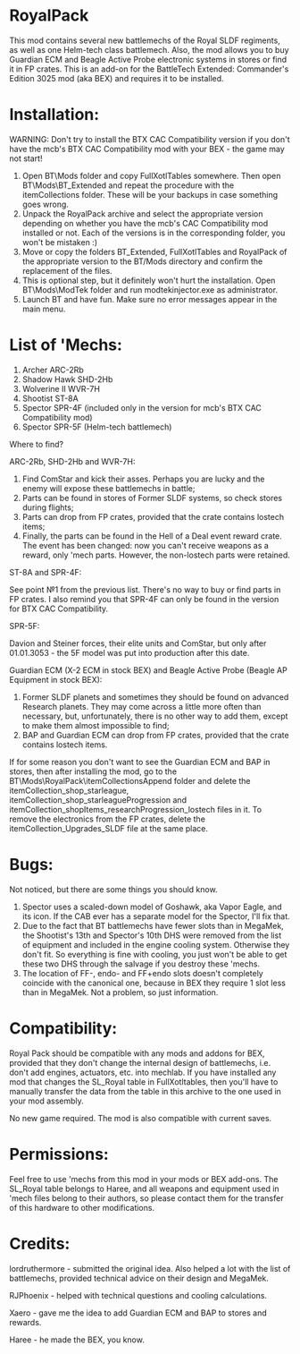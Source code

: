 # RoyalPack
This mod contains several new battlemechs of the Royal SLDF regiments, as well as one Helm-tech class battlemech. Also, the mod allows you to buy Guardian ECM and Beagle Active Probe electronic systems in stores or find it in FP crates. This is an add-on for the BattleTech Extended: Commander's Edition 3025 mod (aka BEX) and requires it to be installed.

# Installation:
WARNING: Don't try to install the BTX CAC Compatibility version if you don't have the mcb's BTX CAC Compatibility mod with your BEX - the game may not start!
1) Open BT\Mods folder and copy FullXotlTables somewhere. Then open BT\Mods\BT_Extended and repeat the procedure with the itemCollections folder. These will be your backups in case something goes wrong.
2) Unpack the RoyalPack archive and select the appropriate version depending on whether you have the mcb's CAC Compatibility mod installed or not. Each of the versions is in the corresponding folder, you won't be mistaken :)
3) Move or copy the folders BT_Extended, FullXotlTables and RoyalPack of the appropriate version to the BT/Mods directory and confirm the replacement of the files.
4) This is optional step, but it definitely won't hurt the installation. Open BT\Mods\ModTek folder and run modtekinjector.exe as administrator.
5) Launch BT and have fun. Make sure no error messages appear in the main menu.

# List of 'Mechs:
1) Archer ARC-2Rb
2) Shadow Hawk SHD-2Hb
3) Wolverine II WVR-7H
4) Shootist ST-8A
5) Spector SPR-4F (included only in the version for mcb's BTX CAC Compatibility mod)
6) Spector SPR-5F (Helm-tech battlemech)

Where to find?

ARC-2Rb, SHD-2Hb and WVR-7H:
1) Find ComStar and kick their asses. Perhaps you are lucky and the enemy will expose these battlemechs in battle;
2) Parts can be found in stores of Former SLDF systems, so check stores during flights;
3) Parts can drop from FP crates, provided that the crate contains lostech items;
4) Finally, the parts can be found in the Hell of a Deal event reward crate. The event has been changed: now you can't receive weapons as a reward, only 'mech parts. However, the non-lostech parts were retained.

ST-8A and SPR-4F:

See point №1 from the previous list. There's no way to buy or find parts in FP crates. I also remind you that SPR-4F can only be found in the version for BTX CAC Compatibility.

SPR-5F:

Davion and Steiner forces, their elite units and ComStar, but only after 01.01.3053 - the 5F model was put into production after this date.

Guardian ECM (X-2 ECM in stock BEX) and Beagle Active Probe (Beagle AP Equipment in stock BEX):

1) Former SLDF planets and sometimes they should be found on advanced Research planets. They may come across a little more often than necessary, but, unfortunately, there is no other way to add them, except to make them almost impossible to find;
2) BAP and Guardian ECM can drop from FP crates, provided that the crate contains lostech items.

If for some reason you don't want to see the Guardian ECM and BAP in stores, then after installing the mod, go to the BT\Mods\RoyalPack\itemCollectionsAppend folder and delete the itemCollection_shop_starleague, itemCollection_shop_starleagueProgression and itemCollection_shopItems_researchProgression_lostech files in it. To remove the electronics from the FP crates, delete the itemCollection_Upgrades_SLDF file at the same place.

# Bugs:

Not noticed, but there are some things you should know.
1) Spector uses a scaled-down model of Goshawk, aka Vapor Eagle, and its icon. If the CAB ever has a separate model for the Spector, I'll fix that.
2) Due to the fact that BT battlemechs have fewer slots than in MegaMek, the Shootist's 13th and Spector's 10th DHS were removed from the list of equipment and included in the engine cooling system. Otherwise they don't fit. So everything is fine with cooling, you just won't be able to get these two DHS through the salvage if you destroy these 'mechs.
3) The location of FF-, endo- and FF+endo slots doesn't completely coincide with the canonical one, because in BEX they require 1 slot less than in MegaMek. Not a problem, so just information.

# Compatibility:

Royal Pack should be compatible with any mods and addons for BEX, provided that they don't change the internal design of battlemechs, i.e. don't add engines, actuators, etc. into mechlab. If you have installed any mod that changes the SL_Royal table in FullXotltables, then you'll have to manually transfer the data from the table in this archive to the one used in your mod assembly.

No new game required. The mod is also compatible with current saves.

# Permissions:

Feel free to use 'mechs from this mod in your mods or BEX add-ons. The SL_Royal table belongs to Haree, and all weapons and equipment used in 'mech files belong to their authors, so please contact them for the transfer of this hardware to other modifications.

# Credits:

lordruthermore - submitted the original idea. Also helped a lot with the list of battlemechs, provided technical advice on their design and MegaMek.

RJPhoenix - helped with technical questions and cooling calculations.

Xaero - gave me the idea to add Guardian ECM and BAP to stores and rewards.

Haree - he made the BEX, you know.
